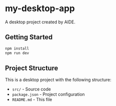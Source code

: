 # my-desktop-app

A desktop project created by AIDE.

## Getting Started

```bash
npm install
npm run dev
```

## Project Structure

This is a desktop project with the following structure:
- `src/` - Source code
- `package.json` - Project configuration
- `README.md` - This file
